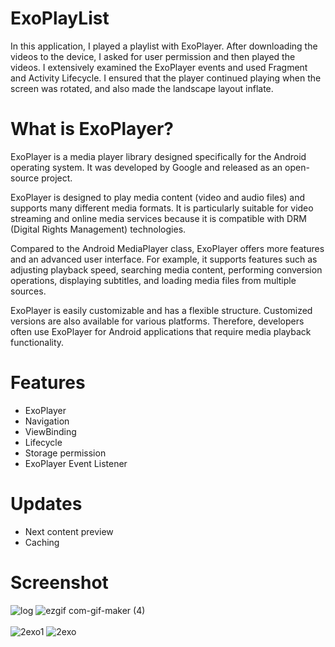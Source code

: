 # ExoPlayList

In this application, I played a playlist with ExoPlayer. After downloading the videos to the device, I asked for user permission and then played the videos.
I extensively examined the ExoPlayer events and used Fragment and Activity Lifecycle.
I ensured that the player continued playing when the screen was rotated, and also made the landscape layout inflate. 


# What is ExoPlayer?

<p>ExoPlayer is a media player library designed specifically for the Android operating system. It was developed by Google and released as an open-source project.

ExoPlayer is designed to play media content (video and audio files) and supports many different media formats. It is particularly suitable for video streaming and online media services because it is compatible with DRM (Digital Rights Management) technologies.

Compared to the Android MediaPlayer class, ExoPlayer offers more features and an advanced user interface. For example, it supports features such as adjusting playback speed, searching media content, performing conversion operations, displaying subtitles, and loading media files from multiple sources.

ExoPlayer is easily customizable and has a flexible structure. Customized versions are also available for various platforms. Therefore, developers often use ExoPlayer for Android applications that require media playback functionality.</p>

# Features
<ul>
   <li>ExoPlayer</li>
   <li>Navigation</li>
   <li>ViewBinding</li>
   <li>Lifecycle</li>
   <li>Storage permission</li>
   <li>ExoPlayer Event Listener</li>
 </ul> 
 
 # Updates
<ul>
   <li>Next content preview</li>
   <li>Caching</li>
 </ul>

# Screenshot

![log](https://github.com/erenalparslan/ExoPlayList/assets/100201401/6dda9cdb-cfb0-464a-9ea9-5649de36491b)
![ezgif com-gif-maker (4)](https://github.com/erenalparslan/ExoPlayList/assets/100201401/755511d0-dc04-429a-abf0-a12ed4175ae2)
</br> </br>
![2exo1](https://github.com/erenalparslan/ExoPlayList/assets/100201401/4de796c9-21d3-407b-819c-0a5fb5af4c38)
![2exo](https://github.com/erenalparslan/ExoPlayList/assets/100201401/8d079e2a-8c3c-4323-927f-72218dfc3dbb)













